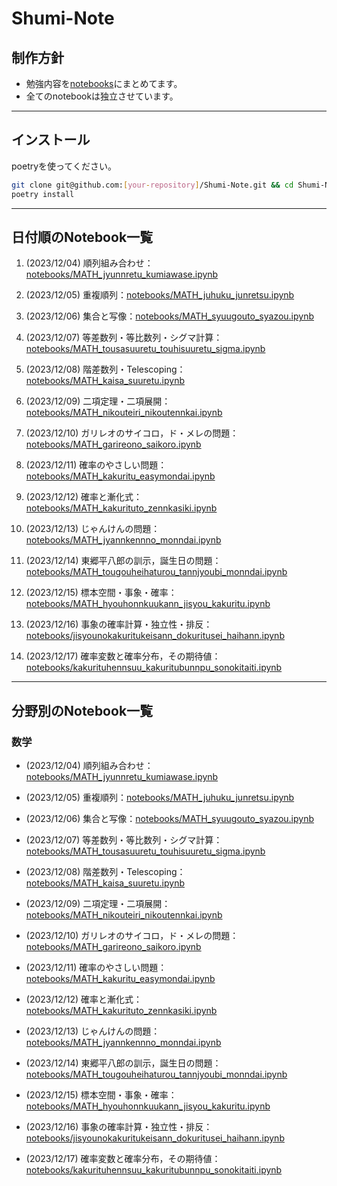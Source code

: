# Shumi-Note

## 制作方針

* 勉強内容を[notebooks](notebooks/)にまとめてます。
* 全てのnotebookは独立させています。

---

## インストール

poetryを使ってください。

```bash
git clone git@github.com:[your-repository]/Shumi-Note.git && cd Shumi-Note
poetry install
```
---

## 日付順のNotebook一覧



1. (2023/12/04) 順列組み合わせ：[notebooks/MATH_jyunnretu_kumiawase.ipynb](notebooks/MATH_jyunnretu_kumiawase.ipynb)

2. (2023/12/05) 重複順列：[notebooks/MATH_juhuku_junretsu.ipynb](notebooks/MATH_juhuku_junretsu.ipynb)

3. (2023/12/06) 集合と写像：[notebooks/MATH_syuugouto_syazou.ipynb](notebooks/MATH_syuugouto_syazou.ipynb)

4. (2023/12/07) 等差数列・等比数列・シグマ計算：[notebooks/MATH_tousasuuretu_touhisuuretu_sigma.ipynb](notebooks/MATH_tousasuuretu_touhisuuretu_sigma.ipynb)

5. (2023/12/08) 階差数列・Telescoping：[notebooks/MATH_kaisa_suuretu.ipynb](notebooks/MATH_kaisa_suuretu.ipynb)

6. (2023/12/09) 二項定理・二項展開：[notebooks/MATH_nikouteiri_nikoutennkai.ipynb](notebooks/MATH_nikouteiri_nikoutennkai.ipynb)

7. (2023/12/10) ガリレオのサイコロ，ド・メレの問題：[notebooks/MATH_garireono_saikoro.ipynb](notebooks/MATH_garireono_saikoro.ipynb)

8. (2023/12/11) 確率のやさしい問題：[notebooks/MATH_kakuritu_easymondai.ipynb](notebooks/MATH_kakuritu_easymondai.ipynb)

9. (2023/12/12) 確率と漸化式：[notebooks/MATH_kakurituto_zennkasiki.ipynb](notebooks/MATH_kakurituto_zennkasiki.ipynb)

10. (2023/12/13) じゃんけんの問題：[notebooks/MATH_jyannkennno_monndai.ipynb](notebooks/MATH_jyannkennno_monndai.ipynb)

11. (2023/12/14) 東郷平八郎の訓示，誕生日の問題：[notebooks/MATH_tougouheihaturou_tannjyoubi_monndai.ipynb](notebooks/MATH_tougouheihaturou_tannjyoubi_monndai.ipynb)

12. (2023/12/15) 標本空間・事象・確率：[notebooks/MATH_hyouhonnkuukann_jisyou_kakuritu.ipynb](notebooks/MATH_hyouhonnkuukann_jisyou_kakuritu.ipynb)

13. (2023/12/16) 事象の確率計算・独立性・排反：[notebooks/jisyounokakuritukeisann_dokuritusei_haihann.ipynb](notebooks/jisyounokakuritukeisann_dokuritusei_haihann.ipynb)

14. (2023/12/17) 確率変数と確率分布，その期待値：[notebooks/kakurituhennsuu_kakuritubunnpu_sonokitaiti.ipynb](notebooks/kakurituhennsuu_kakuritubunnpu_sonokitaiti.ipynb)
---

## 分野別のNotebook一覧




### 数学
* (2023/12/04) 順列組み合わせ：[notebooks/MATH_jyunnretu_kumiawase.ipynb](notebooks/MATH_jyunnretu_kumiawase.ipynb)

* (2023/12/05) 重複順列：[notebooks/MATH_juhuku_junretsu.ipynb](notebooks/MATH_juhuku_junretsu.ipynb)

* (2023/12/06) 集合と写像：[notebooks/MATH_syuugouto_syazou.ipynb](notebooks/MATH_syuugouto_syazou.ipynb)

* (2023/12/07) 等差数列・等比数列・シグマ計算：[notebooks/MATH_tousasuuretu_touhisuuretu_sigma.ipynb](notebooks/MATH_tousasuuretu_touhisuuretu_sigma.ipynb)

* (2023/12/08) 階差数列・Telescoping：[notebooks/MATH_kaisa_suuretu.ipynb](notebooks/MATH_kaisa_suuretu.ipynb)

* (2023/12/09) 二項定理・二項展開：[notebooks/MATH_nikouteiri_nikoutennkai.ipynb](notebooks/MATH_nikouteiri_nikoutennkai.ipynb)

* (2023/12/10) ガリレオのサイコロ，ド・メレの問題：[notebooks/MATH_garireono_saikoro.ipynb](notebooks/MATH_garireono_saikoro.ipynb)

* (2023/12/11) 確率のやさしい問題：[notebooks/MATH_kakuritu_easymondai.ipynb](notebooks/MATH_kakuritu_easymondai.ipynb)

* (2023/12/12) 確率と漸化式：[notebooks/MATH_kakurituto_zennkasiki.ipynb](notebooks/MATH_kakurituto_zennkasiki.ipynb)

* (2023/12/13) じゃんけんの問題：[notebooks/MATH_jyannkennno_monndai.ipynb](notebooks/MATH_jyannkennno_monndai.ipynb)

* (2023/12/14) 東郷平八郎の訓示，誕生日の問題：[notebooks/MATH_tougouheihaturou_tannjyoubi_monndai.ipynb](notebooks/MATH_tougouheihaturou_tannjyoubi_monndai.ipynb)

* (2023/12/15) 標本空間・事象・確率：[notebooks/MATH_hyouhonnkuukann_jisyou_kakuritu.ipynb](notebooks/MATH_hyouhonnkuukann_jisyou_kakuritu.ipynb)

* (2023/12/16) 事象の確率計算・独立性・排反：[notebooks/jisyounokakuritukeisann_dokuritusei_haihann.ipynb](notebooks/jisyounokakuritukeisann_dokuritusei_haihann.ipynb)

* (2023/12/17) 確率変数と確率分布，その期待値：[notebooks/kakurituhennsuu_kakuritubunnpu_sonokitaiti.ipynb](notebooks/kakurituhennsuu_kakuritubunnpu_sonokitaiti.ipynb)
